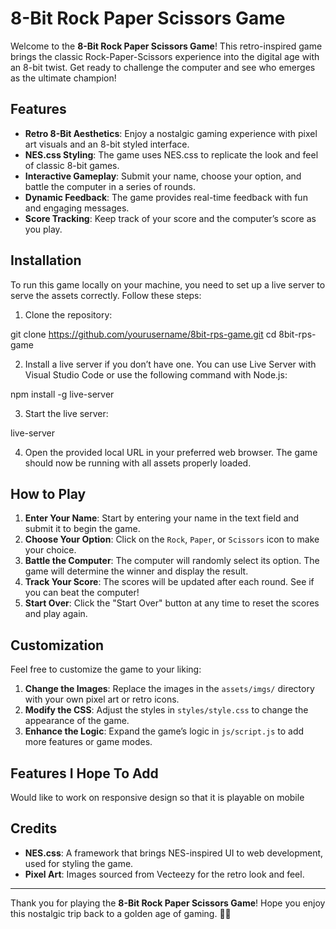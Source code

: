 # 8-Bit Rock Paper Scissors Game

Welcome to the **8-Bit Rock Paper Scissors Game**! This retro-inspired game brings the classic Rock-Paper-Scissors experience into the digital age with an 8-bit twist. Get ready to challenge the computer and see who emerges as the ultimate champion!

## Features

- **Retro 8-Bit Aesthetics**: Enjoy a nostalgic gaming experience with pixel art visuals and an 8-bit styled interface.
- **NES.css Styling**: The game uses NES.css to replicate the look and feel of classic 8-bit games.
- **Interactive Gameplay**: Submit your name, choose your option, and battle the computer in a series of rounds.
- **Dynamic Feedback**: The game provides real-time feedback with fun and engaging messages.
- **Score Tracking**: Keep track of your score and the computer’s score as you play.

## Installation

To run this game locally on your machine, you need to set up a live server to serve the assets correctly. Follow these steps:

1. Clone the repository:

git clone https://github.com/yourusername/8bit-rps-game.git
cd 8bit-rps-game

2. Install a live server if you don’t have one. You can use Live Server with Visual Studio Code or use the following command with Node.js:

npm install -g live-server

3. Start the live server:

live-server

4. Open the provided local URL in your preferred web browser. The game should now be running with all assets properly loaded.

## How to Play

1. **Enter Your Name**: Start by entering your name in the text field and submit it to begin the game.
2. **Choose Your Option**: Click on the `Rock`, `Paper`, or `Scissors` icon to make your choice.
3. **Battle the Computer**: The computer will randomly select its option. The game will determine the winner and display the result.
4. **Track Your Score**: The scores will be updated after each round. See if you can beat the computer!
5. **Start Over**: Click the "Start Over" button at any time to reset the scores and play again.

## Customization

Feel free to customize the game to your liking:

1. **Change the Images**: Replace the images in the `assets/imgs/` directory with your own pixel art or retro icons.
2. **Modify the CSS**: Adjust the styles in `styles/style.css` to change the appearance of the game.
3. **Enhance the Logic**: Expand the game’s logic in `js/script.js` to add more features or game modes.

## Features I Hope To Add

Would like to work on responsive design so that it is playable on mobile

## Credits

- **NES.css**: A framework that brings NES-inspired UI to web development, used for styling the game.
- **Pixel Art**: Images sourced from Vecteezy for the retro look and feel.

---

Thank you for playing the **8-Bit Rock Paper Scissors Game**! Hope you enjoy this nostalgic trip back to a golden age of gaming. ✌🏾
